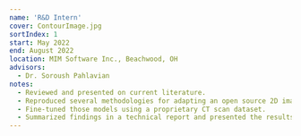```yaml
---
name: 'R&D Intern'
cover: ContourImage.jpg
sortIndex: 1
start: May 2022
end: August 2022
location: MIM Software Inc., Beachwood, OH
advisors:
  - Dr. Soroush Pahlavian
notes:
  - Reviewed and presented on current literature.
  - Reproduced several methodologies for adapting an open source 2D image segmentation model in order to segment 3D medical scans using publicly available code and data.
  - Fine-tuned those models using a proprietary CT scan dataset.
  - Summarized findings in a technical report and presented the results to MIM's R&D Team and Chief Science Officer.
---
```

